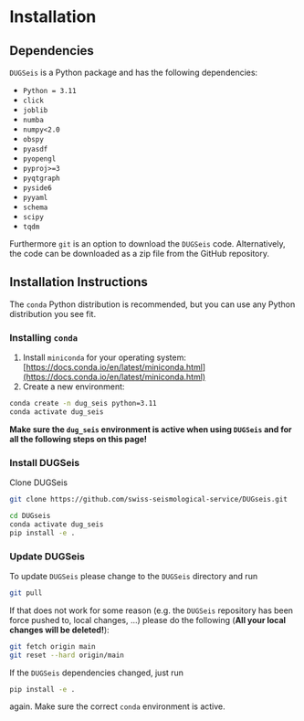 # Installation

## Dependencies

`DUGSeis` is a Python package and has the following dependencies:

* `Python = 3.11`
* `click`
* `joblib`
* `numba`
* `numpy<2.0`
* `obspy`
* `pyasdf`
* `pyopengl`
* `pyproj>=3`
* `pyqtgraph`
* `pyside6`
* `pyyaml`
* `schema`
* `scipy`
* `tqdm`

Furthermore `git` is an option to download the `DUGSeis` code. Alternatively, the code can be downloaded as a zip file from the GitHub repository.

## Installation Instructions

The `conda` Python distribution is recommended, but you can use any Python
distribution you see fit.

### Installing `conda`

1. Install `miniconda` for your operating system: [https://docs.conda.io/en/latest/miniconda.html](https://docs.conda.io/en/latest/miniconda.html)
2. Create a new environment:

```bash
conda create -n dug_seis python=3.11
conda activate dug_seis
```

**Make sure the `dug_seis` environment is active when using `DUGSeis` and for
all the following steps on this page!**

### Install DUGSeis

Clone DUGSeis

```bash
git clone https://github.com/swiss-seismological-service/DUGseis.git
```


```bash
cd DUGseis
conda activate dug_seis
pip install -e .
```

### Update DUGSeis

To update `DUGSeis` please change to the `DUGSeis` directory and run

```bash
git pull
```

If that does not work for some reason (e.g. the `DUGSeis` repository has been
force pushed to, local changes, ...) please do the following (**All your local
changes will be deleted!**):

```bash
git fetch origin main
git reset --hard origin/main
```

If the `DUGSeis` dependencies changed, just run

```bash
pip install -e .
```

again. Make sure the correct `conda` environment is active.
